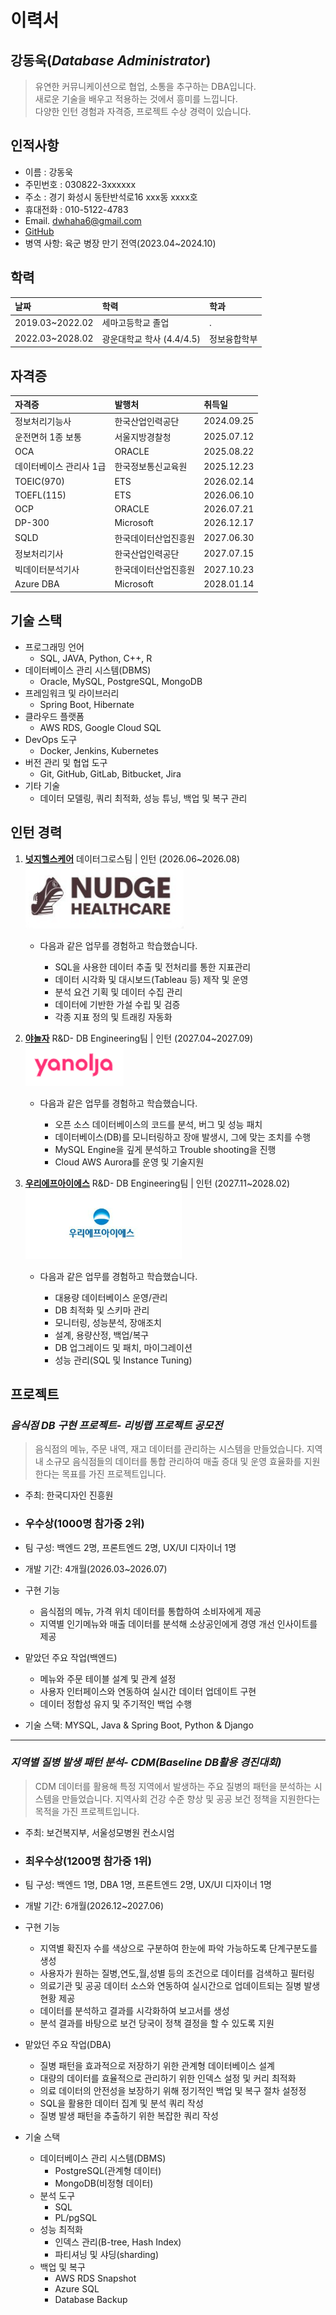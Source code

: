# 이력서

**강동욱**(*Database Administrator*)  
--------------
> 유연한 커뮤니케이션으로 협업, 소통을 추구하는 DBA입니다.  
> 새로운 기술을 배우고 적용하는 것에서 흥미를 느낍니다.  
> 다양한 인턴 경험과 자격증, 프로젝트 수상 경력이 있습니다.


## 인적사항

- 이름 : 강동욱
- 주민번호 : 030822-3xxxxxx
- 주소 : 경기 화성시 동탄반석로16 xxx동 xxxx호
- 휴대전화 : 010-5122-4783
- Email. dwhaha6@gmail.com
- [GitHub](https://github.com/dwhaha6)
- 병역 사항: 육군 병장 만기 전역(2023.04~2024.10)

## 학력

| 날짜 | 학력 | 학과 |
|:------|:-------|:------|
|2019.03~2022.02 |세마고등학교 졸업 |.|
|2022.03~2028.02 |광운대학교 학사 (4.4/4.5) |정보융합학부|



## 자격증

| 자격증 | 발행처 | 취득일 |
|:------|:-------|:------|
|정보처리기능사 | 한국산업인력공단 |2024.09.25|
|운전면허 1종 보통 | 서울지방경찰청 |2025.07.12|
|OCA | ORACLE |2025.08.22|
|데이터베이스 관리사 1급 | 한국정보통신교육원 |2025.12.23|
|TOEIC(970) | ETS |2026.02.14|
|TOEFL(115) | ETS |2026.06.10|
|OCP | ORACLE |2026.07.21|
|DP-300 | Microsoft |2026.12.17|
|SQLD | 한국데이터산업진흥원 |2027.06.30|
|정보처리기사 | 한국산업인력공단 |2027.07.15|
|빅데이터분석기사 | 한국데이터산업진흥원 |2027.10.23|
|Azure DBA | Microsoft |2028.01.14|

## 기술 스택

- 프로그래밍 언어
    - SQL, JAVA, Python, C++, R 
- 데이터베이스 관리 시스템(DBMS)
    - Oracle, MySQL, PostgreSQL, MongoDB
- 프레임워크 및 라이브러리
    - Spring Boot, Hibernate
- 클라우드 플랫폼
    - AWS RDS, Google Cloud SQL
- DevOps 도구
    - Docker, Jenkins, Kubernetes
- 버전 관리 및 협업 도구
    - Git, GitHub, GitLab, Bitbucket, Jira
- 기타 기술
    - 데이터 모델링, 쿼리 최적화, 성능 튜닝, 백업 및 복구 관리


## 인턴 경력

1. **[넛지헬스케어](https://www.jobkorea.co.kr/Recruit/Co_Read/C/21368538?Oem_Code=C1)** 데이터그로스팀 | 인턴  (2026.06~2026.08)  
![넛지헬스케어어 사진](이미지/넛지헬스케어.png)
    - 다음과 같은 업무를 경험하고 학습했습니다.

        - SQL을 사용한 데이터 추출 및 전처리를 통한 지표관리
        - 데이터 시각화 및 대시보드(Tableau 등) 제작 및 운영
        - 분석 요건 기획 및 데이터 수집 관리
        - 데이터에 기반한 가설 수립 및 검증
        - 각종 지표 정의 및 트래킹 자동화
    

3. **[야놀자](https://www.yanoljagroup.com/)**  R&D- DB Engineering팀 | 인턴 (2027.04~2027.09)  
![야놀자 사진](이미지/야놀자.png)
    - 다음과 같은 업무를 경험하고 학습했습니다.

        - 오픈 소스 데이터베이스의 코드를 분석, 버그 및 성능 패치
        - 데이터베이스(DB)를 모니터링하고 장애 발생시, 그에 맞는 조치를 수행
        - MySQL Engine을 깊게 분석하고 Trouble shooting을 진행
        - Cloud AWS Aurora를 운영 및 기술지원

4. **[우리에프아이에스](https://woorifis.careerlink.kr/)**  R&D- DB Engineering팀 | 인턴 (2027.11~2028.02)  
![우리에프아이에스 사진](이미지/우리에프아이에스.png)
    - 다음과 같은 업무를 경험하고 학습했습니다.

        - 대용량 데이터베이스 운영/관리
        - DB 최적화 및 스키마 관리
        - 모니터링, 성능분석, 장애조치
        - 설계, 용량산정, 백업/복구
        - DB 업그레이드 및 패치, 마이그레이션
        - 성능 관리(SQL 및 Instance Tuning)

## 프로젝트

### ***음식점 DB 구현 프로젝트- 리빙랩 프로젝트 공모전***

>음식점의 메뉴, 주문 내역, 재고 데이터를 관리하는 시스템을 만들었습니다. 지역 내 소규모 음식점들의 데이터를 통합 관리하여 매출 증대 및 운영 효율화를 지원한다는 목표를 가진 프로젝트입니다.  

- 주최: 한국디자인 진흥원
- ### **우수상(1000명 참가중 2위)**
- 팀 구성: 백엔드 2명, 프론트엔드 2명, UX/UI 디자이너 1명
- 개발 기간: 4개월(2026.03~2026.07)
- 구현 기능
    - 음식점의 메뉴, 가격 위치 데이터를 통합하여 소비자에게 제공
    - 지역별 인기메뉴와 매출 데이터를 분석해 소상공인에게 경영 개선 인사이트를 제공

- 맡았던 주요 작업(백엔드)
    * 메뉴와 주문 테이블 설계 및 관계 설정
    * 사용자 인터페이스와 연동하여 실시간 데이터 업데이트 구현
    * 데이터 정합성 유지 및 주기적인 백업 수행
- 기술 스택: MYSQL, Java & Spring Boot, Python & Django

--------------------------------------------------------
### ***지역별 질병 발생 패턴 분석- CDM(Baseline DB활용 경진대회)***

> CDM 데이터를 활용해 특정 지역에서 발생하는 주요 질병의 패턴을 분석하는 시스템을 만들었습니다. 지역사회 건강 수준 향상 및 공공 보건 정책을 지원한다는 목적을 가진 프로젝트입니다.

- 주최: 보건복지부, 서울성모병원 컨소시엄
- ### **최우수상**(1200명 참가중 1위)
- 팀 구성: 백엔드 1명, DBA 1명, 프론트엔드 2명, UX/UI 디자이너 1명
- 개발 기간: 6개월(2026.12~2027.06)

- 구현 기능

    - 지역별 확진자 수를 색상으로 구분하여 한눈에 파악 가능하도록 단계구분도를 생성
    - 사용자가 원하는 질병,연도,월,성별 등의 조건으로 데이터를 검색하고 필터링
    - 의료기관 및 공공 데이터 소스와 연동하여 실시간으로 업데이트되는 질병 발생 현황 제공
    - 데이터를 분석하고 결과를 시각화하여 보고서를 생성
    - 분석 결과를 바탕으로 보건 당국이 정책 결정을 할 수 있도록 지원
- 맡았던 주요 작업(DBA)
    - 질병 패턴을 효과적으로 저장하기 위한 관계형 데이터베이스 설계
    - 대량의 데이터를 효율적으로 관리하기 위한 인덱스 설정 및 커리 최적화
    - 의료 데이터의 안전성을 보장하기 위해 정기적인 백업 및 복구 절차 설정정
    - SQL을 활용한 데이터 집계 및 분석 쿼리 작성
    - 질병 발생 패턴을 추출하기 위한 복잡한 쿼리 작성
    
- 기술 스택

    - 데이터베이스 관리 시스템(DBMS)
        - PostgreSQL(관계형 데이터)
        - MongoDB(비정형 데이터)
    - 분석 도구
        - SQL
        - PL/pgSQL
    - 성능 최적화
        - 인덱스 관리(B-tree, Hash Index)
        - 파티셔닝 및 샤딩(sharding)
    - 백업 및 복구
        - AWS RDS Snapshot
        - Azure SQL
        - Database Backup
